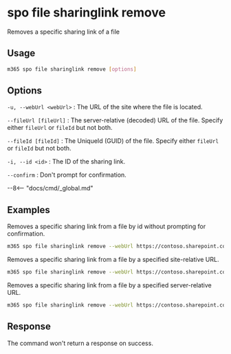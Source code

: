 # spo file sharinglink remove

Removes a specific sharing link of a file

## Usage

```sh
m365 spo file sharinglink remove [options]
```

## Options

`-u, --webUrl <webUrl>`
: The URL of the site where the file is located.

`--fileUrl [fileUrl]`
: The server-relative (decoded) URL of the file. Specify either `fileUrl` or `fileId` but not both.

`--fileId [fileId]`
: The UniqueId (GUID) of the file. Specify either `fileUrl` or `fileId` but not both.

`-i, --id <id>`
: The ID of the sharing link.

`--confirm`
: Don't prompt for confirmation.

--8<-- "docs/cmd/_global.md"

## Examples

Removes a specific sharing link from a file by id without prompting for confirmation.

```sh
m365 spo file sharinglink remove --webUrl https://contoso.sharepoint.com/sites/demo --fileId daebb04b-a773-4baa-b1d1-3625418e3234 --id c391b57d-5783-4c53-9236-cefb5c6ef323 --confirm
```

Removes a specific sharing link from a file by a specified site-relative URL.

```sh
m365 spo file sharinglink remove --webUrl https://contoso.sharepoint.com/sites/demo --fileUrl 'Shared Documents/document.docx' --id c391b57d-5783-4c53-9236-cefb5c6ef323
```

Removes a specific sharing link from a file by a specified server-relative URL.

```sh
m365 spo file sharinglink remove --webUrl https://contoso.sharepoint.com/sites/demo --fileUrl '/sites/demo/Shared Documents/document.docx' --id c391b57d-5783-4c53-9236-cefb5c6ef323
```

## Response

The command won't return a response on success.
